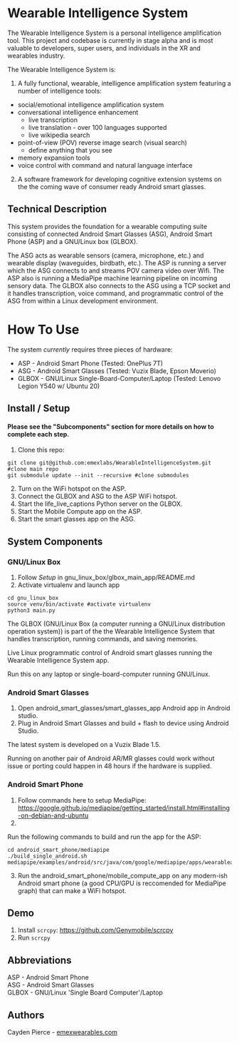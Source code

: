 # Wearable Intelligence System

The Wearable Intelligence System is a personal intelligence amplification tool. This project and codebase is currently in stage alpha and is most valuable to developers, super users, and individuals in the XR and wearables industry. 

The Wearable Intelligence System is:

1. A fully functional, wearable, intelligence amplification system featuring a number of intelligence tools:

- social/emotional intelligence amplification system
- conversational intelligence enhancement
    - live transcription
    - live translation - over 100 languages supported
    - live wikipedia search
- point-of-view (POV) reverse image search (visual search)
    - define anything that you see
- memory expansion tools
- voice control with command and natural language interface

2. A software framework for developing cognitive extension systems on the the coming wave of consumer ready Android smart glasses. 
 
## Technical Description

This system provides the foundation for a wearable computing suite consisting of connected Android Smart Glasses (ASG), Android Smart Phone (ASP) and a GNU/Linux box (GLBOX).

The ASG acts as wearable sensors (camera, microphone, etc.) and wearable display (waveguides, birdbath, etc.). The ASP is running a server which the ASG connects to and streams POV camera video over Wifi. The ASP also is running a MediaPipe machine learning pipeline on incoming sensory data. The GLBOX also connects to the ASG using a TCP socket and it handles transcription, voice command, and programmatic control of the ASG from within a Linux development environment.

# How To Use

The system *currently* requires three pieces of hardware:

- ASP - Android Smart Phone (Tested: OnePlus 7T)
- ASG - Android Smart Glasses (Tested: Vuzix Blade, Epson Moverio)
- GLBOX - GNU/Linux Single-Board-Computer/Laptop (Tested: Lenovo Legion Y540 w/ Ubuntu 20) 

## Install / Setup

#### **Please see the "Subcomponents" section for more details on how to complete each step.**

1. Clone this repo:
```
git clone git@github.com:emexlabs/WearableIntelligenceSystem.git #clone main repo
git submodule update --init --recursive #clone submodules
```
2. Turn on the WiFi hotspot on the ASP.
3. Connect the GLBOX and ASG to the ASP WiFi hotspot.
4. Start the life_live_captions Python server on the GLBOX.
5. Start the Mobile Compute app on the ASP.
6. Start the smart glasses app on the ASG.

## System Components  

### GNU/Linux Box

1. Follow *Setup* in gnu_linux_box/glbox_main_app/README.md
2. Activate virtualenv and launch app

```
cd gnu_linux_box
source venv/bin/activate #activate virtualenv
python3 main.py
```

The GLBOX (GNU/Linux Box (a computer running a GNU/Linux distribution operation system)) is part of the the Wearable Intelligence System that handles transcription, running commands, and saving memories.

Live Linux programmatic control of Android smart glasses running the Wearable Intelligence System app.

Run this on any laptop or single-board-computer running GNU/Linux.

### Android Smart Glasses

1. Open android_smart_glasses/smart_glasses_app Android app in Android studio.
2. Plug in Android Smart Glasses and build + flash to device using Android Studio.

The latest system is developed on a Vuzix Blade 1.5.

Running on another pair of Android AR/MR glasses could work without issue or porting could happen in 48 hours if the hardware is supplied.

### Android Smart Phone

1. Follow commands here to setup MediaPipe: <https://google.github.io/mediapipe/getting_started/install.html#installing-on-debian-and-ubuntu>
2. 
Run the following commands to build and run the app for the ASP:
```
cd android_smart_phone/mediapipe
./build_single_android.sh mediapipe/examples/android/src/java/com/google/mediapipe/apps/wearableai
```
3. Run the android_smart_phone/mobile_compute_app on any modern-ish Android smart phone (a good CPU/GPU is reccomended for MediaPipe graph) that can make a WiFi hotspot.

## Demo

1. Install `scrcpy`: https://github.com/Genymobile/scrcpy
2. Run `scrcpy`

## Abbreviations

ASP - Android Smart Phone  
ASG - Android Smart Glasses  
GLBOX - GNU/Linux 'Single Board Computer'/Laptop  

## Authors

Cayden Pierce - [emexwearables.com](https://emexwearables.com)
